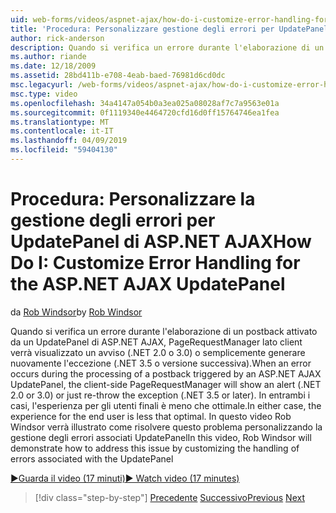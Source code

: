 ```yaml
---
uid: web-forms/videos/aspnet-ajax/how-do-i-customize-error-handling-for-the-aspnet-ajax-updatepanel
title: 'Procedura: Personalizzare gestione degli errori per UpdatePanel di ASP.NET AJAX | Microsoft Docs'
author: rick-anderson
description: Quando si verifica un errore durante l'elaborazione di un postback attivato da un UpdatePanel di ASP.NET AJAX, PageRequestManager lato client verrà visualizzato un avviso (. NE...
ms.author: riande
ms.date: 12/18/2009
ms.assetid: 28bd411b-e708-4eab-baed-76981d6cd0dc
msc.legacyurl: /web-forms/videos/aspnet-ajax/how-do-i-customize-error-handling-for-the-aspnet-ajax-updatepanel
msc.type: video
ms.openlocfilehash: 34a4147a054b0a3ea025a08028af7c7a9563e01a
ms.sourcegitcommit: 0f1119340e4464720cfd16d0ff15764746ea1fea
ms.translationtype: MT
ms.contentlocale: it-IT
ms.lasthandoff: 04/09/2019
ms.locfileid: "59404130"
---
```

# <a name="how-do-i-customize-error-handling-for-the-aspnet-ajax-updatepanel"></a><span data-ttu-id="92e9a-103">Procedura: Personalizzare la gestione degli errori per UpdatePanel di ASP.NET AJAX</span><span class="sxs-lookup"><span data-stu-id="92e9a-103">How Do I: Customize Error Handling for the ASP.NET AJAX UpdatePanel</span></span>

<span data-ttu-id="92e9a-104">da [Rob Windsor](https://twitter.com/robwindsor)</span><span class="sxs-lookup"><span data-stu-id="92e9a-104">by [Rob Windsor](https://twitter.com/robwindsor)</span></span>

<span data-ttu-id="92e9a-105">Quando si verifica un errore durante l'elaborazione di un postback attivato da un UpdatePanel di ASP.NET AJAX, PageRequestManager lato client verrà visualizzato un avviso (.NET 2.0 o 3.0) o semplicemente generare nuovamente l'eccezione (.NET 3.5 o versione successiva).</span><span class="sxs-lookup"><span data-stu-id="92e9a-105">When an error occurs during the processing of a postback triggered by an ASP.NET AJAX UpdatePanel, the client-side PageRequestManager will show an alert (.NET 2.0 or 3.0) or just re-throw the exception (.NET 3.5 or later).</span></span> <span data-ttu-id="92e9a-106">In entrambi i casi, l'esperienza per gli utenti finali è meno che ottimale.</span><span class="sxs-lookup"><span data-stu-id="92e9a-106">In either case, the experience for the end user is less that optimal.</span></span> <span data-ttu-id="92e9a-107">In questo video Rob Windsor verrà illustrato come risolvere questo problema personalizzando la gestione degli errori associati UpdatePanel</span><span class="sxs-lookup"><span data-stu-id="92e9a-107">In this video, Rob Windsor will demonstrate how to address this issue by customizing the handling of errors associated with the UpdatePanel</span></span>

[<span data-ttu-id="92e9a-108">&#9654;Guarda il video (17 minuti)</span><span class="sxs-lookup"><span data-stu-id="92e9a-108">&#9654; Watch video (17 minutes)</span></span>](https://channel9.msdn.com/Blogs/ASP-NET-Site-Videos/how-do-i-customize-error-handling-for-the-aspnet-ajax-updatepanel)

> [!div class="step-by-step"]
> <span data-ttu-id="92e9a-109">[Precedente](set-up-your-development-environment-for-aspnet-20.md)
> [Successivo](how-do-i-use-aspnet-ajax-client-templates.md)</span><span class="sxs-lookup"><span data-stu-id="92e9a-109">[Previous](set-up-your-development-environment-for-aspnet-20.md)
[Next](how-do-i-use-aspnet-ajax-client-templates.md)</span></span>
